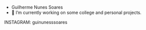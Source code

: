 - Guilherme Nunes Soares
- 🌱 I’m currently working on some college and personal projects.


INSTAGRAM: guinunesssoares




